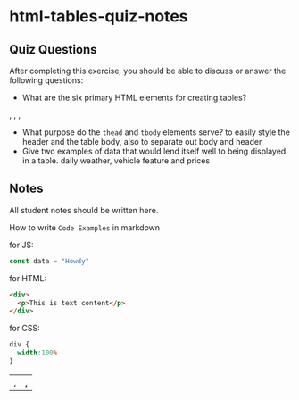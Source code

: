 # html-tables-quiz-notes

## Quiz Questions

After completing this exercise, you should be able to discuss or answer the following questions:

- What are the six primary HTML elements for creating tables?
<table>, <td>, <th>, <tr>, <tbody>, <thead>

- What purpose do the `thead` and `tbody` elements serve?
to easily style the header and the table body, also to separate out body and header
- Give two examples of data that would lend itself well to being displayed in a table.
daily weather, vehicle feature and prices
## Notes

All student notes should be written here.


How to write `Code Examples` in markdown

for JS:
```javascript
const data = "Howdy"
```

for HTML:
```html
<div>
  <p>This is text content</p>
</div>
```

for CSS:
```css
div {
  width:100%
}
```
